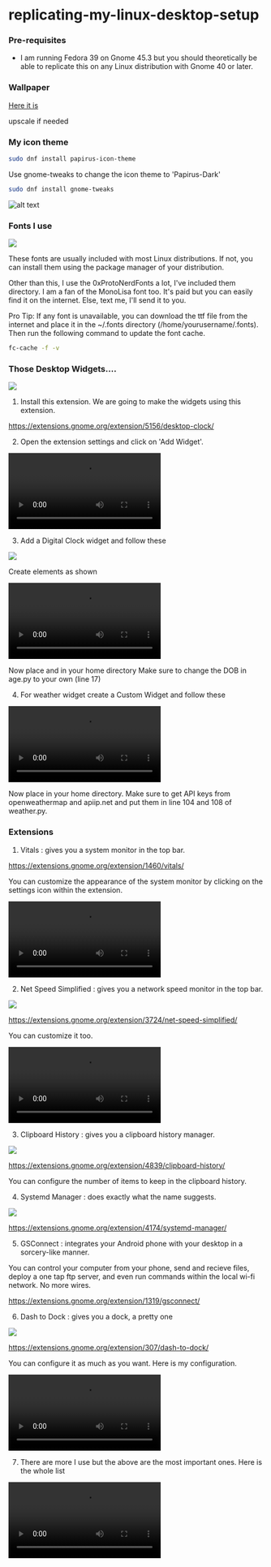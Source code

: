 # replicating-my-linux-desktop-setup

### Pre-requisites

- I am running Fedora 39 on Gnome 45.3 but you should theoretically be able to replicate this on any Linux distribution with Gnome 40 or later.

### Wallpaper 

[Here it is](./1515250514_1.jpg) 

upscale if needed

### My icon theme 

```bash
sudo dnf install papirus-icon-theme
```

Use gnome-tweaks to change the icon theme to 'Papirus-Dark'

```bash
sudo dnf install gnome-tweaks
```
![alt text](/res/image-1.png)

### Fonts I use 

![](/res/myfonts.png)

These fonts are usually included with most Linux distributions. If not, you can install them using the package manager of your distribution.

Other than this, I use the 0xProtoNerdFonts a lot, I've included them [](/fonts/) directory. I am a fan of the MonoLisa font too. It's paid but you can easily find it on the internet. Else, text me, I'll send it to you.

Pro Tip: If any font is unavailable, you can download the ttf file from the internet and place it in the ~/.fonts directory (/home/yourusername/.fonts). Then run the following command to update the font cache.

```bash
fc-cache -f -v
```

### Those Desktop Widgets....

![](/res/desktop.png)

1. Install this extension. We are going to make the widgets using this extension.

https://extensions.gnome.org/extension/5156/desktop-clock/


2. Open the extension settings and click on 'Add Widget'.

![](/res/addwidget.mp4)


3. Add a Digital Clock widget and follow these

![](/res/image.png)

Create elements as shown 

![](/res/firstwidget.mp4)

Now place [](/scripts/age.py) and [](/scripts/yearprogress.py) in your home directory
Make sure to change the DOB in age.py to your own (line 17)

4. For weather widget create a Custom Widget and follow these

![](/res/weather.mp4)

Now place [](/scripts/weather.py) in your home directory. 
Make sure to get API keys from openweathermap and apiip.net and put them in line 104 and 108 of weather.py.

### Extensions

1. Vitals : gives you a system monitor in the top bar.

https://extensions.gnome.org/extension/1460/vitals/

You can customize the appearance of the system monitor by clicking on the settings icon within the extension.

![](/res/Screencast%20from%202024-02-11%2023-52-45.mp4)

2. Net Speed Simplified : gives you a network speed monitor in the top bar.

![](/res/netspeed.png)

https://extensions.gnome.org/extension/3724/net-speed-simplified/

You can customize it too. 

![](/res/netspeedconfig.mp4)

3. Clipboard History : gives you a clipboard history manager.

![](/res/netspeed.png) 

https://extensions.gnome.org/extension/4839/clipboard-history/

You can configure the number of items to keep in the clipboard history.

4. Systemd Manager : does exactly what the name suggests.

![](/res/systemd.png)

https://extensions.gnome.org/extension/4174/systemd-manager/

5. GSConnect : integrates your Android phone with your desktop in a sorcery-like manner.

You can control your computer from your phone, send and recieve files, deploy a one tap ftp server, and even run commands within the local wi-fi network. No more wires. 

https://extensions.gnome.org/extension/1319/gsconnect/


6. Dash to Dock : gives you a dock, a pretty one 

![](/res/dock.png)

https://extensions.gnome.org/extension/307/dash-to-dock/

You can configure it as much as you want. Here is my configuration.

![](/res/dock.mp4)

7. There are more I use but the above are the most important ones. Here is the whole list 

![](/res/extensions.mp4)



